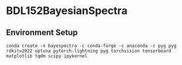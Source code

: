 # BDL152BayesianSpectra

## Environment Setup
```conda create -n bayespectra -c conda-forge -c anaconda -c pyg pyg rdkit=2022 optuna pytorch-lightning pyg torchvision tensorboard matplotlib tqdm scipy ipykernel```

